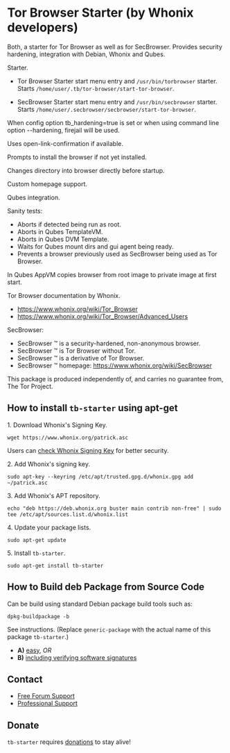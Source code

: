 # Tor Browser Starter (by Whonix developers) #

Both, a starter for Tor Browser as well as for SecBrowser.
Provides security hardening, integration with Debian, Whonix and Qubes.

Starter.

- Tor Browser Starter start menu entry and `/usr/bin/torbrowser`
starter. Starts `/home/user/.tb/tor-browser/start-tor-browser`.

- SecBrowser Starter start menu entry and `/usr/bin/secbrowser`
starter. Starts `/home/user/.secbrowser/secbrowser/start-tor-browser`.

When config option tb_hardening=true is set or when using
command line option --hardening, firejail will be used.

Uses open-link-confirmation if available.

Prompts to install the browser if not yet installed.

Changes directory into browser directly before startup.

Custom homepage support.

Qubes integration.

Sanity tests:
- Aborts if detected being run as root.
- Aborts in Qubes TemplateVM.
- Aborts in Qubes DVM Template.
- Waits for Qubes mount dirs and gui agent being ready.
- Prevents a browser previously used as SecBrowser being used as Tor Browser.

In Qubes AppVM copies browser from root image to private image at first start.

Tor Browser documentation by Whonix.

- https://www.whonix.org/wiki/Tor_Browser
- https://www.whonix.org/wiki/Tor_Browser/Advanced_Users

SecBrowser:
- SecBrowser ™ is a security-hardened, non-anonymous browser.
- SecBrowser ™ is Tor Browser without Tor.
- SecBrowser ™ is a derivative of Tor Browser.
- SecBrowser ™ homepage: https://www.whonix.org/wiki/SecBrowser

This package is produced independently of, and carries no guarantee from,
The Tor Project.
## How to install `tb-starter` using apt-get ##

1\. Download Whonix's Signing Key.

```
wget https://www.whonix.org/patrick.asc
```

Users can [check Whonix Signing Key](https://www.whonix.org/wiki/Whonix_Signing_Key) for better security.

2\. Add Whonix's signing key.

```
sudo apt-key --keyring /etc/apt/trusted.gpg.d/whonix.gpg add ~/patrick.asc
```

3\. Add Whonix's APT repository.

```
echo "deb https://deb.whonix.org buster main contrib non-free" | sudo tee /etc/apt/sources.list.d/whonix.list
```

4\. Update your package lists.

```
sudo apt-get update
```

5\. Install `tb-starter`.

```
sudo apt-get install tb-starter
```

## How to Build deb Package from Source Code ##

Can be build using standard Debian package build tools such as:

```
dpkg-buildpackage -b
```

See instructions. (Replace `generic-package` with the actual name of this package `tb-starter`.)

* **A)** [easy](https://www.whonix.org/wiki/Dev/Build_Documentation/generic-package/easy), _OR_
* **B)** [including verifying software signatures](https://www.whonix.org/wiki/Dev/Build_Documentation/generic-package)

## Contact ##

* [Free Forum Support](https://forums.whonix.org)
* [Professional Support](https://www.whonix.org/wiki/Professional_Support)

## Donate ##

`tb-starter` requires [donations](https://www.whonix.org/wiki/Donate) to stay alive!
